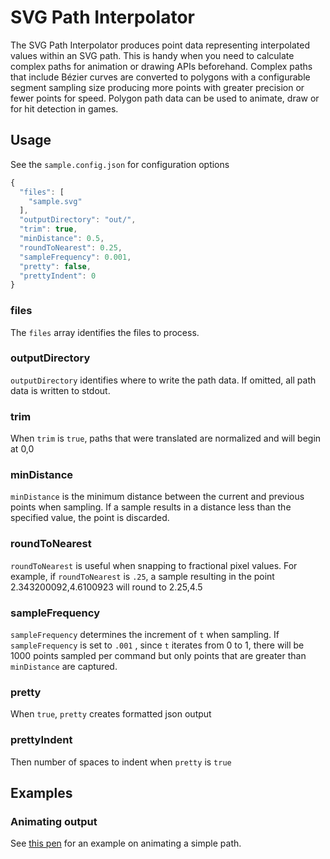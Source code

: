 # SVG Path Interpolator
The SVG Path Interpolator produces point data representing interpolated values within an SVG path.  This is handy when you need to calculate complex paths for animation or drawing APIs beforehand.  Complex paths that include Bézier curves are converted to polygons with a configurable segment sampling size producing more points with greater precision or fewer points for speed.  Polygon path data can be used to animate, draw or for hit detection in games. 

## Usage
See the `sample.config.json` for configuration options
```js
{
  "files": [
    "sample.svg"
  ],
  "outputDirectory": "out/",
  "trim": true,
  "minDistance": 0.5,
  "roundToNearest": 0.25,
  "sampleFrequency": 0.001,
  "pretty": false,
  "prettyIndent": 0
}
```

### files
The `files` array identifies the files to process.
### outputDirectory
`outputDirectory` identifies where to write the path data.  If omitted, all path data is written to stdout.
### trim
When `trim` is `true`, paths that were translated are normalized and will begin at 0,0
### minDistance
`minDistance` is the minimum distance between the current and previous points when sampling.  If a sample results in a distance less than the specified value, the point is discarded.
### roundToNearest
`roundToNearest` is useful when snapping to fractional pixel values.  For example, if `roundToNearest` is `.25`, a sample resulting in the point 2.343200092,4.6100923 will round to 2.25,4.5
### sampleFrequency
 `sampleFrequency` determines the increment of `t` when sampling. If `sampleFrequency` is set to `.001` , since `t` iterates from 0 to 1, there will be 1000 points sampled per command but only points that are greater than `minDistance` are captured.
### pretty
When `true`, `pretty` creates formatted json output
### prettyIndent
Then number of spaces to indent when `pretty` is `true`

## Examples
### Animating output
See [this pen](https://codepen.io/justinwilaby/pen/dMQdBo) for an example on animating a simple path.
